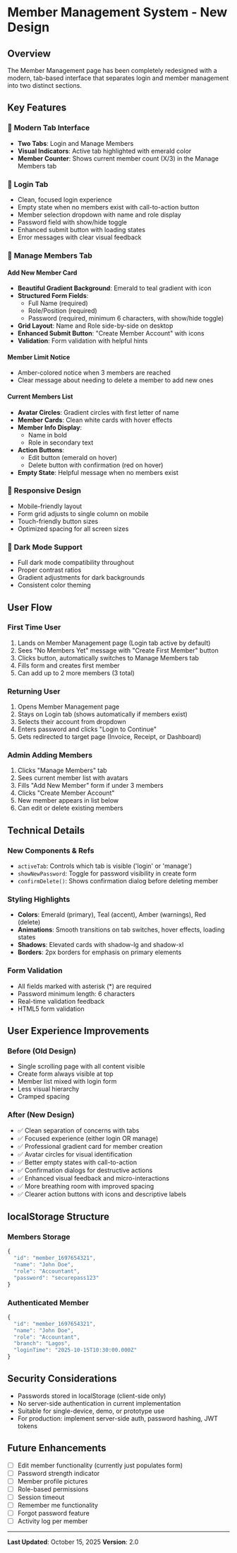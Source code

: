 # Member Management System - New Design

## Overview
The Member Management page has been completely redesigned with a modern, tab-based interface that separates login and member management into two distinct sections.

## Key Features

### 🎨 **Modern Tab Interface**
- **Two Tabs**: Login and Manage Members
- **Visual Indicators**: Active tab highlighted with emerald color
- **Member Counter**: Shows current member count (X/3) in the Manage Members tab

### 🔐 **Login Tab**
- Clean, focused login experience
- Empty state when no members exist with call-to-action button
- Member selection dropdown with name and role display
- Password field with show/hide toggle
- Enhanced submit button with loading states
- Error messages with clear visual feedback

### 👥 **Manage Members Tab**

#### Add New Member Card
- **Beautiful Gradient Background**: Emerald to teal gradient with icon
- **Structured Form Fields**:
  - Full Name (required)
  - Role/Position (required)
  - Password (required, minimum 6 characters, with show/hide toggle)
- **Grid Layout**: Name and Role side-by-side on desktop
- **Enhanced Submit Button**: "Create Member Account" with icons
- **Validation**: Form validation with helpful hints

#### Member Limit Notice
- Amber-colored notice when 3 members are reached
- Clear message about needing to delete a member to add new ones

#### Current Members List
- **Avatar Circles**: Gradient circles with first letter of name
- **Member Cards**: Clean white cards with hover effects
- **Member Info Display**:
  - Name in bold
  - Role in secondary text
- **Action Buttons**:
  - Edit button (emerald on hover)
  - Delete button with confirmation (red on hover)
- **Empty State**: Helpful message when no members exist

### 📱 **Responsive Design**
- Mobile-friendly layout
- Form grid adjusts to single column on mobile
- Touch-friendly button sizes
- Optimized spacing for all screen sizes

### 🌙 **Dark Mode Support**
- Full dark mode compatibility throughout
- Proper contrast ratios
- Gradient adjustments for dark backgrounds
- Consistent color theming

## User Flow

### First Time User
1. Lands on Member Management page (Login tab active by default)
2. Sees "No Members Yet" message with "Create First Member" button
3. Clicks button, automatically switches to Manage Members tab
4. Fills form and creates first member
5. Can add up to 2 more members (3 total)

### Returning User
1. Opens Member Management page
2. Stays on Login tab (shows automatically if members exist)
3. Selects their account from dropdown
4. Enters password and clicks "Login to Continue"
5. Gets redirected to target page (Invoice, Receipt, or Dashboard)

### Admin Adding Members
1. Clicks "Manage Members" tab
2. Sees current member list with avatars
3. Fills "Add New Member" form if under 3 members
4. Clicks "Create Member Account"
5. New member appears in list below
6. Can edit or delete existing members

## Technical Details

### New Components & Refs
- `activeTab`: Controls which tab is visible ('login' or 'manage')
- `showNewPassword`: Toggle for password visibility in create form
- `confirmDelete()`: Shows confirmation dialog before deleting member

### Styling Highlights
- **Colors**: Emerald (primary), Teal (accent), Amber (warnings), Red (delete)
- **Animations**: Smooth transitions on tab switches, hover effects, loading states
- **Shadows**: Elevated cards with shadow-lg and shadow-xl
- **Borders**: 2px borders for emphasis on primary elements

### Form Validation
- All fields marked with asterisk (*) are required
- Password minimum length: 6 characters
- Real-time validation feedback
- HTML5 form validation

## User Experience Improvements

### Before (Old Design)
- Single scrolling page with all content visible
- Create form always visible at top
- Member list mixed with login form
- Less visual hierarchy
- Cramped spacing

### After (New Design)
- ✅ Clean separation of concerns with tabs
- ✅ Focused experience (either login OR manage)
- ✅ Professional gradient card for member creation
- ✅ Avatar circles for visual identification
- ✅ Better empty states with call-to-action
- ✅ Confirmation dialogs for destructive actions
- ✅ Enhanced visual feedback and micro-interactions
- ✅ More breathing room with improved spacing
- ✅ Clearer action buttons with icons and descriptive labels

## localStorage Structure

### Members Storage
```javascript
{
  "id": "member_1697654321",
  "name": "John Doe",
  "role": "Accountant",
  "password": "securepass123"
}
```

### Authenticated Member
```javascript
{
  "id": "member_1697654321",
  "name": "John Doe",
  "role": "Accountant",
  "branch": "Lagos",
  "loginTime": "2025-10-15T10:30:00.000Z"
}
```

## Security Considerations
- Passwords stored in localStorage (client-side only)
- No server-side authentication in current implementation
- Suitable for single-device, demo, or prototype use
- For production: implement server-side auth, password hashing, JWT tokens

## Future Enhancements
- [ ] Edit member functionality (currently just populates form)
- [ ] Password strength indicator
- [ ] Member profile pictures
- [ ] Role-based permissions
- [ ] Session timeout
- [ ] Remember me functionality
- [ ] Forgot password feature
- [ ] Activity log per member

---

**Last Updated**: October 15, 2025
**Version**: 2.0
